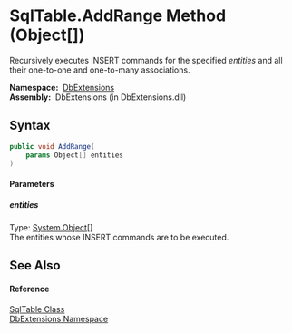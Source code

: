 SqlTable.AddRange Method (Object[])
===================================
Recursively executes INSERT commands for the specified *entities* and all their one-to-one and one-to-many associations.

  **Namespace:**  [DbExtensions][1]  
  **Assembly:**  DbExtensions (in DbExtensions.dll)

Syntax
------

```csharp
public void AddRange(
	params Object[] entities
)
```

#### Parameters

##### *entities*
Type: [System.Object][2][]  
The entities whose INSERT commands are to be executed.


See Also
--------

#### Reference
[SqlTable Class][3]  
[DbExtensions Namespace][1]  

[1]: ../README.md
[2]: http://msdn.microsoft.com/en-us/library/e5kfa45b
[3]: README.md